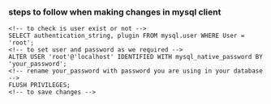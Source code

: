 ### steps to follow when making changes in mysql client

```mysql
<!-- to check is user exist or not -->
SELECT authentication_string, plugin FROM mysql.user WHERE User = 'root';
<!-- to set user and password as we required -->
ALTER USER 'root'@'localhost' IDENTIFIED WITH mysql_native_password BY 'your_password';
<!-- rename your_password with password you are using in your database -->
FLUSH PRIVILEGES;
<!-- to save changes -->
```


